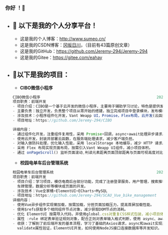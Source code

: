 ### 你好 ！👋

<!--
**Jeremy-294/Jeremy-294** is a ✨ _special_ ✨ repository because its `README.md` (this file) appears on your GitHub profile.

Here are some ideas to get you started:

- 🔭 I’m currently working on ...
- 🌱 I’m currently learning ...
- 👯 I’m looking to collaborate on ...
- 🤔 I’m looking for help with ...
- 💬 Ask me about ...
- 📫 How to reach me: ...
- 😄 Pronouns: ...
- ⚡ Fun fact: ...
-->

- ## 🔭 以下是我的个人分享平台！

  - 这是我的个人博客：http://www.sumeo.cn/
  - 这是我的CSDN博客：[冈坂日川](https://blog.csdn.net/weixin_43648017?spm=1000.2115.3001.5343)，（目前有43篇原创文章）
  - 这是我的GitHub：https://github.com/Jeremy-294/Jeremy-294
  - 这是我的Gitee：https://gitee.com/eahay

- ## 🌱以下是我的项目：

  - **CIBO微信小程序**

  ```js
  CIBO微信小程序                                                    2020年07月 - 2020年09月
  项目职责：前端开发
  - 项目介绍：CIBO是一个基于云开发的微信小程序，主要用于辅助学习讨论，特色是提供发表与浏览的功能。目前已上线。
  - 主要负责：独立开发，负责整个项目从零开始的搭建，独立完成项目中登录模块，发布模块，仓库模块和浏览模块的前端开发。
  - 涉及技术：小程序组件化开发，Vant Weapp UI，Promise，Flex布局，云开发(云函数/云数据库/云存储)
  - 项目地址：https://github.com/Jeremy-294/CIBO
  
  详细内容：
  - 通过组件化开发，注重组件复用性，采用 Promise+回调，async+await处理异步请求。
  - 使用云开发，封装并部署云函数，在服务端处理请求，减少客户端负担。
  - 对输入做防抖处理，优化输入性能，采用 localStorage 本地缓存，减少 HTTP 请求。
  - 采用 Flex 布局实现页面布局，按需引入Vant Weapp UI组件，减小项目体积。
  - 通过 onPageScroll() 监听页面滚动,判读元素距离页面顶部距离与页面可视高度对比实现图片懒加载，减轻服务端压力。
  ```

  - **校园电单车后台管理系统**

  ```js
  校园电单车后台管理系统                                              2020年10月 - 2020年12月
  项目职责：前端开发
  - 项目介绍：学习项目，模仿电商后台部分功能，完成了注册登录服务，用户管理，搜索推荐，单车列表，
    车牌管理，数据分析等模块或页面的开发。
  - 涉及技术：Vue全家桶+ElementUI+ECharts+MySQL
  - 项目地址：https://github.com/Jeremy-294/SCAU_Vue_bike_management
  详细内容：
  - 使用Vue异步组件实现懒加载，按需加载，分担页面加载压力，提高首屏加载性能。
  - 使用$refs获取多个相同组件节点对象，减少获取DOM节点的消耗。
  - 优化 ElementUI 按需导入代码，并使用global.css对重复CSS样式包装，减小项目体积。
  - 属性 :rule 绑定表单验证规则对象，配合正则对表单输入格式判断，使用 async、await 配合 Axios 实现异步请求。
  - 收获：了解到了前后端开发的基本流程，学习了基础的Axios请求，async和await实现异步请求，路由导航和守卫，
    validate属性验证，ElementUI开发，如何使用NodeJS接口连接数据库等开发知识。
  ```
